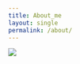 ```yaml
---
title: About_me
layout: single
permalink: /about/
---
```


![](https://601chl.github.io/images/portfolio_img/1.jpg)
